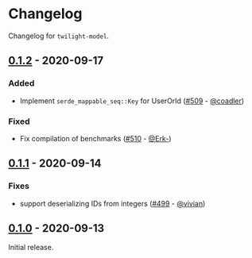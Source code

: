 # Changelog

Changelog for `twilight-model`.

## [0.1.2] - 2020-09-17

### Added

- Implement `serde_mappable_seq::Key` for UserOrId ([#509] - [@coadler])

### Fixed

- Fix compilation of benchmarks ([#510] - [@Erk-])

## [0.1.1] - 2020-09-14

### Fixes

- support deserializing IDs from integers ([#499] - [@vivian])

## [0.1.0] - 2020-09-13

Initial release.

[@coadler]: https://github.com/coadler
[@Erk-]: https://github.com/Erk-
[@vivian]: https://github.com/vivian

[#510]: https://github.com/twilight-rs/twilight/pull/510
[#509]: https://github.com/twilight-rs/twilight/pull/509
[#499]: https://github.com/twilight-rs/twilight/pull/499

[0.1.2]: https://github.com/twilight-rs/twilight/releases/tag/model-v0.1.2
[0.1.1]: https://github.com/twilight-rs/twilight/releases/tag/model-v0.1.1
[0.1.0]: https://github.com/twilight-rs/twilight/releases/tag/v0.1.0
